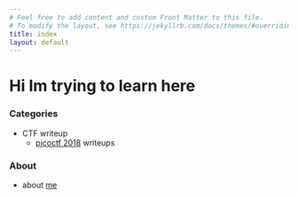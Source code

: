 ```yaml
---
# Feel free to add content and custom Front Matter to this file.
# To modify the layout, see https://jekyllrb.com/docs/themes/#overriding-theme-defaults
title: index
layout: default
---
```


# Hi Im trying to learn here

### Categories
- CTF writeup
  - [picoctf 2018](/wabi-sabi/pico2018) writeups


### About
- about [me](wabi-sabi/about/me)
